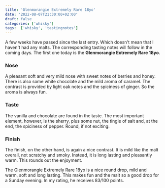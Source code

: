 ```yaml
---
title: 'Glenmorangie Extremely Rare 18yo'
date: '2022-08-07T21:30:00+02:00'
draft: false
categories: ['whisky']
tags:  ['whisky', 'tastingnotes']
---
```


A few weeks have passed since the last entry. Which doesn't mean that I haven't had any malts. The corresponding tasting notes will follow in the coming days. The first one today is the **Glenmorangie Extremely Rare 18yo**.

### Nose

A pleasant soft and very mild nose with sweet notes of berries and honey. There is also some white chocolate and the mild aroma of caramel. The contrast is provided by light oak notes and the spiciness of ginger. So the aroma is always fun.


### Taste

The vanilla and chocolate are found in the taste. The most important element, however, is the sherry, plus some nut, the tingle of salt and, at the end, the spiciness of pepper. Round, if not exciting.

### Finish

The finish, on the other hand, is again a nice contrast. It is mild like the malt overall, not scratchy and smoky. Instead, it is long lasting and pleasantly warm. This rounds out the enjoyment.

The Glenmorangie Extremely Rare 18yo is a nice round drop, mild and warm, soft and long lasting. This makes fun and the malt so a good drop for a Sunday evening. In my rating, he receives 83/100 points.

